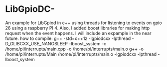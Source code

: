 # LibGpioDC-
An example for LibGpiod in c++ using threads for listening to events on gpio 26 using a raspberry PI 4.
  Also, I added boost libraries for making http request when the event happens. I will include an expample in the near future.
how to compile:
g++ -std=c++1z -lgpiodcxx -lpthread -D_GLIBCXX_USE_NANOSLEEP -lboost_system  -c /home/pi/interrupts/main.cpp -o /home/pi/interrupts/main.o
g++  -o /home/pi/interrupts/Main /home/pi/interrupts/main.o   -lgpiodcxx -lpthread -lboost_system
